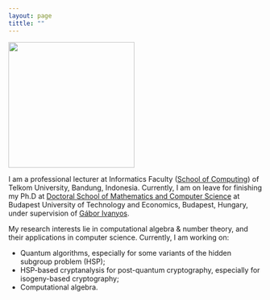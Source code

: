 ```yaml
---
layout: page
tittle: ""
---
```


<img src="https://github.com/imranjhey/imranjhey.github.io/blob/7835ada01fd7ebff38aab13f2064088db9d2076b/github.jpghttps://github.com/imranjhey/imranjhey.github.io/blob/7835ada01fd7ebff38aab13f2064088db9d2076b/github.jpg"
     width="250"
     height=auto />
     
I am a professional lecturer at Informatics Faculty ([School of Computing](https://telkomuniversity.ac.id/en/school-of-informatics/)) of Telkom University, Bandung, Indonesia. Currently, I am on leave for finishing my Ph.D at [Doctoral School of Mathematics and Computer Science](https://doktori.math.bme.hu/english/index-E.html) at Budapest University of Technology and Economics, Budapest, Hungary, under supervision of [Gábor Ivanyos](http://old.sztaki.hu/~ivanyos/). 


My research interests lie in computational algebra & number theory, and their applications in computer science. Currently, I am working on:
- Quantum algorithms, especially for some variants of the hidden subgroup problem (HSP);
- HSP-based cryptanalysis for post-quantum cryptography, especially for isogeny-based cryptography;
- Computational algebra.
